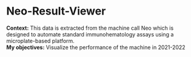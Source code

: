 # Neo-Result-Viewer

**Context:** This data is extracted from the machine call Neo which is designed to automate standard immunohematology assays
using a microplate-based platform.<br>
**My objectives:** Visualize the performance of the machine in 2021-2022
